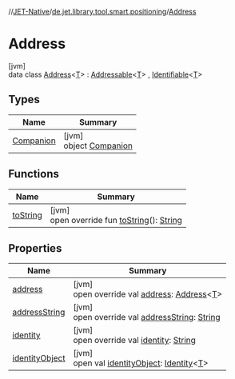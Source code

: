 //[JET-Native](../../../index.md)/[de.jet.library.tool.smart.positioning](../index.md)/[Address](index.md)

# Address

[jvm]\
data class [Address](index.md)&lt;[T](index.md)&gt; : [Addressable](../-addressable/index.md)&lt;[T](index.md)&gt; , [Identifiable](../../de.jet.library.tool.smart.identification/-identifiable/index.md)&lt;[T](index.md)&gt;

## Types

| Name | Summary |
|---|---|
| [Companion](-companion/index.md) | [jvm]<br>object [Companion](-companion/index.md) |

## Functions

| Name | Summary |
|---|---|
| [toString](to-string.md) | [jvm]<br>open override fun [toString](to-string.md)(): [String](https://kotlinlang.org/api/latest/jvm/stdlib/kotlin/-string/index.html) |

## Properties

| Name | Summary |
|---|---|
| [address](address.md) | [jvm]<br>open override val [address](address.md): [Address](index.md)&lt;[T](index.md)&gt; |
| [addressString](address-string.md) | [jvm]<br>open override val [addressString](address-string.md): [String](https://kotlinlang.org/api/latest/jvm/stdlib/kotlin/-string/index.html) |
| [identity](identity.md) | [jvm]<br>open override val [identity](identity.md): [String](https://kotlinlang.org/api/latest/jvm/stdlib/kotlin/-string/index.html) |
| [identityObject](../../de.jet.library.tool.smart.identification/-identifiable/identity-object.md) | [jvm]<br>open val [identityObject](../../de.jet.library.tool.smart.identification/-identifiable/identity-object.md): [Identity](../../de.jet.library.tool.smart.identification/-identity/index.md)&lt;[T](index.md)&gt; |
